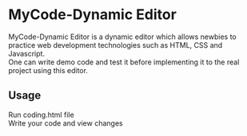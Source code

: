 # MyCode-Dynamic Editor

MyCode-Dynamic Editor is a dynamic editor which allows newbies to practice web development technologies such as HTML, CSS and Javascript.<br>
One can write demo code and test it before implementing it to the real project using this editor.

## Usage

Run coding.html file<br>
Write your code and view changes
